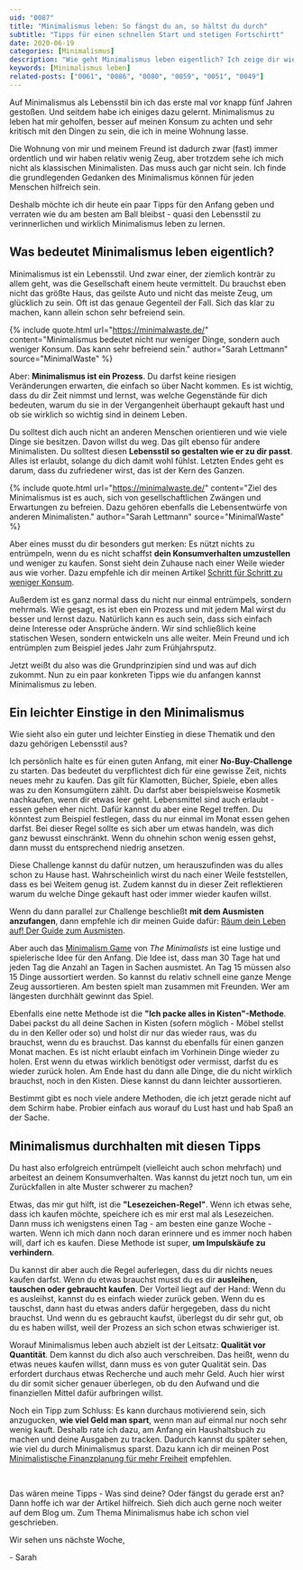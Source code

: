 ```yaml
---
uid: "0087"
title: "Minimalismus leben: So fängst du an, so hältst du durch"
subtitle: "Tipps für einen schnellen Start und stetigen Fortschirtt"
date: 2020-06-19
categories: [Minimalismus]
description: "Wie geht Minimalismus leben eigentlich? Ich zeige dir wie du schnell und einfach anfängst und wie du Minimalismus durchhalten kannst."
keywords: [Minimalismus leben]
related-posts: ["0061", "0086", "0080", "0059", "0051", "0049"]
---
```

Auf Minimalismus als Lebensstil bin ich das erste mal vor knapp fünf Jahren gestoßen. Und seitdem habe ich einiges dazu gelernt. Minimalismus zu leben hat mir geholfen, besser auf meinen Konsum zu achten und sehr kritisch mit den Dingen zu sein, die ich in meine Wohnung lasse.

Die Wohnung von mir und meinem Freund ist dadurch zwar (fast) immer ordentlich und wir haben relativ wenig Zeug, aber trotzdem sehe ich mich nicht als klassischen Minimalisten. Das muss auch gar nicht sein. Ich finde die grundlegenden Gedanken des Minimalismus können für jeden Menschen hilfreich sein.

Deshalb möchte ich dir heute ein paar Tipps für den Anfang geben und verraten wie du am besten am Ball bleibst - quasi den Lebensstil zu verinnerlichen und wirklich Minimalismus leben zu lernen.

## Was bedeutet Minimalismus leben eigentlich?
Minimalismus ist ein Lebensstil. Und zwar einer, der ziemlich konträr zu allem geht, was die Gesellschaft einem heute vermittelt. Du brauchst eben nicht das größte Haus, das geilste Auto und nicht das meiste Zeug, um glücklich zu sein. Oft ist das genaue Gegenteil der Fall. Sich das klar zu machen, kann allein schon sehr befreiend sein.

{% include quote.html url="https://minimalwaste.de/" content="Minimalismus bedeutet nicht nur weniger Dinge, sondern auch weniger Konsum. Das kann sehr befreiend sein." author="Sarah Lettmann" source="MinimalWaste" %}

Aber: **Minimalismus ist ein Prozess**. Du darfst keine riesigen Veränderungen erwarten, die einfach so über Nacht kommen. Es ist wichtig, dass du dir Zeit nimmst und lernst, was welche Gegenstände für dich bedeuten, warum du sie in der Vergangenheit überhaupt gekauft hast und ob sie wirklich so wichtig sind in deinem Leben.

Du solltest dich auch nicht an anderen Menschen orientieren und wie viele Dinge sie besitzen. Davon willst du weg. Das gilt ebenso für andere Minimalisten. Du solltest diesen **Lebensstil so gestalten wie er zu dir passt**. Alles ist erlaubt, solange du dich damit wohl fühlst. Letzten Endes geht es darum, dass du zufriedener wirst, das ist der Kern des Ganzen.

{% include quote.html url="https://minimalwaste.de/" content="Ziel des Minimalismus ist es auch, sich von gesellschaftlichen Zwängen und Erwartungen zu befreien. Dazu gehören ebenfalls die Lebensentwürfe von anderen Minimalisten." author="Sarah Lettmann" source="MinimalWaste" %}

Aber eines musst du dir besonders gut merken: Es nützt nichts zu entrümpeln, wenn du es nicht schaffst **dein Konsumverhalten umzustellen** und weniger zu kaufen. Sonst sieht dein Zuhause nach einer Weile wieder aus wie vorher. Dazu empfehle ich dir meinen Artikel [Schritt für Schritt zu weniger Konsum](/blog/weniger-konsum/).

Außerdem ist es ganz normal dass du nicht nur einmal entrümpels, sondern mehrmals. Wie gesagt, es ist eben ein Prozess und mit jedem Mal wirst du besser und lernst dazu. Natürlich kann es auch sein, dass sich einfach deine Interesse oder Ansprüche ändern. Wir sind schließlich keine statischen Wesen, sondern entwickeln uns alle weiter. Mein Freund und ich entrümplen zum Beispiel jedes Jahr zum Frühjahrsputz.

Jetzt weißt du also was die Grundprinzipien sind und was auf dich zukommt. Nun zu ein paar konkreten Tipps wie du anfangen kannst Minimalismus zu leben.

## Ein leichter Einstige in den Minimalismus
Wie sieht also ein guter und leichter Einstieg in diese Thematik und den dazu gehörigen Lebensstil aus?

Ich persönlich halte es für einen guten Anfang, mit einer **No-Buy-Challenge** zu starten. Das bedeutet du verpflichtest dich für eine gewisse Zeit, nichts neues mehr zu kaufen. Das gilt für Klamotten, Bücher, Spiele, eben alles was zu den Konsumgütern zählt. Du darfst aber beispielsweise Kosmetik nachkaufen, wenn dir etwas leer geht. Lebensmittel sind auch erlaubt - essen gehen eher nicht. Dafür kannst du aber eine Regel treffen. Du könntest zum Beispiel festlegen, dass du nur einmal im Monat essen gehen darfst. Bei dieser Regel sollte es sich aber um etwas handeln, was dich ganz bewusst einschränkt. Wenn du ohnehin schon wenig essen gehst, dann musst du entsprechend niedrig ansetzen.

Diese Challenge kannst du dafür nutzen, um herauszufinden was du alles schon zu Hause hast. Wahrscheinlich wirst du nach einer Weile feststellen, dass es bei Weitem genug ist. Zudem kannst du in dieser Zeit reflektieren warum du welche Dinge gekauft hast oder immer wieder kaufen willst.

Wenn du dann parallel zur Challenge beschließt **mit dem Ausmisten anzufangen**, dann empfehle ich dir meinen Guide dafür: [Räum dein Leben auf! Der Guide zum Ausmisten](/blog/raeum-dein-leben-auf-der-guide-zum-ausmisten/).

Aber auch das [Minimalism Game](https://www.theminimalists.com/game/) von _The Minimalists_ ist eine lustige und spielerische Idee für den Anfang. Die Idee ist, dass man 30 Tage hat und jeden Tag die Anzahl an Tagen in Sachen ausmistet. An Tag 15 müssen also 15 Dinge aussortiert werden. So kannst du relativ schnell eine ganze Menge Zeug aussortieren. Am besten spielt man zusammen mit Freunden. Wer am längesten durchhält gewinnt das Spiel.

Ebenfalls eine nette Methode ist die **"Ich packe alles in Kisten"-Methode**. Dabei packst du all deine Sachen in Kisten (sofern möglich - Möbel stellst du in den Keller oder so) und holst dir nur das wieder raus, was du brauchst, wenn du es brauchst. Das kannst du ebenfalls für einen ganzen Monat machen. Es ist nicht erlaubt einfach im Vorhinein Dinge wieder zu holen. Erst wenn du etwas wirklich benötigst oder vermisst, darfst du es wieder zurück holen. Am Ende hast du dann alle Dinge, die du nicht wirklich brauchst, noch in den Kisten. Diese kannst du dann leichter aussortieren.

Bestimmt gibt es noch viele andere Methoden, die ich jetzt gerade nicht auf dem Schirm habe. Probier einfach aus worauf du Lust hast und hab Spaß an der Sache.

## Minimalismus durchhalten mit diesen Tipps
Du hast also erfolgreich entrümpelt (vielleicht auch schon mehrfach) und arbeitest an deinem Konsumverhalten. Was kannst du jetzt noch tun, um ein Zurückfallen in alte Muster schwerer zu machen?

Etwas, das mir gut hilft, ist die **"Lesezeichen-Regel"**. Wenn ich etwas sehe, dass ich kaufen möchte, speichere ich es mir erst mal als Lesezeichen. Dann muss ich wenigstens einen Tag - am besten eine ganze Woche - warten. Wenn ich mich dann noch daran erinnere und es immer noch haben will, darf ich es kaufen. Diese Methode ist super, **um Impulskäufe zu verhindern**.

Du kannst dir aber auch die Regel auferlegen, dass du dir nichts neues kaufen darfst. Wenn du etwas brauchst musst du es dir **ausleihen, tauschen oder gebraucht kaufen**. Der Vorteil liegt auf der Hand: Wenn du es ausleihst, kannst du es einfach wieder zurück geben. Wenn du es tauschst, dann hast du etwas anders dafür hergegeben, dass du nicht brauchst. Und wenn du es gebraucht kaufst, überlegst du dir sehr gut, ob du es haben willst, weil der Prozess an sich schon etwas schwieriger ist.

Worauf Minimalismus leben auch abzielt ist der Leitsatz: **Qualität vor Quantität**. Dem kannst du dich also auch verschreiben. Das heißt, wenn du etwas neues kaufen willst, dann muss es von guter Qualität sein. Das erfordert durchaus etwas Recherche und auch mehr Geld. Auch hier wirst du dir somit sicher genauer überlegen, ob du den Aufwand und die finanziellen Mittel dafür aufbringen willst.

Noch ein Tipp zum Schluss: Es kann durchaus motivierend sein, sich anzugucken, **wie viel Geld man spart**, wenn man auf einmal nur noch sehr wenig kauft. Deshalb rate ich dazu, am Anfang ein Haushaltsbuch zu machen und deine Ausgaben zu tracken. Dadurch kannst du später sehen, wie viel du durch Minimalismus sparst. Dazu kann ich dir meinen Post [Minimalistische Finanzplanung für mehr Freiheit](/blog/minimalistische-finanzplanung-fuer-mehr-freiheit/) empfehlen.

&nbsp;

Das wären meine Tipps - Was sind deine? Oder fängst du gerade erst an? Dann hoffe ich war der Artikel hilfreich. Sieh dich auch gerne noch weiter auf dem Blog um. Zum Thema Minimalismus habe ich schon viel geschrieben.

Wir sehen uns nächste Woche,

\- Sarah
